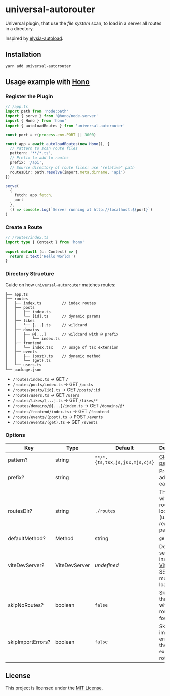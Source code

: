 # universal-autorouter

Universal plugin, that use the _file system_ scan, to load in a server all routes in a directory.

Inspired by [elysia-autoload](https://github.com/kravetsone/elysia-autoload).

## Installation

```sh
yarn add universal-autorouter
```

## Usage example with [Hono](https://hono.dev)

### Register the Plugin

```ts
// /app.ts
import path from 'node:path'
import { serve } from '@hono/node-server'
import { Hono } from 'hono'
import { autoloadRoutes } from 'universal-autorouter'

const port = +(process.env.PORT || 3000)

const app = await autoloadRoutes(new Hono(), {
  // Pattern to scan route files
  pattern: '**/*.ts',
  // Prefix to add to routes
  prefix: '/api',
  // Source directory of route files: use "relative" path
  routesDir: path.resolve(import.meta.dirname, 'api')
})

serve(
  {
    fetch: app.fetch,
    port
  },
  () => console.log(`Server running at http://localhost:${port}`)
)
```

### Create a Route

```ts
// /routes/index.ts
import type { Context } from 'hono'

export default (c: Context) => {
  return c.text('Hello World!')
}
```

### Directory Structure

Guide on how `universal-autorouter` matches routes:

```
├── app.ts
├── routes
│   ├── index.ts         // index routes
│   ├── posts
│   │   ├── index.ts
│   │   └── [id].ts      // dynamic params
│   ├── likes
│   │   └── [...].ts     // wildcard
│   ├── domains
│   │   ├── @[...]       // wildcard with @ prefix
│   │   │   └── index.ts
│   ├── frontend
│   │   └── index.tsx    // usage of tsx extension
│   ├── events
│   │   ├── (post).ts    // dynamic method
│   │   └── (get).ts
│   └── users.ts
└── package.json
```

- `/routes/index.ts` → GET `/`
- `/routes/posts/index.ts` → GET `/posts`
- `/routes/posts/[id].ts` → GET `/posts/:id`
- `/routes/users.ts` → GET `/users`
- `/routes/likes/[...].ts` → GET `/likes/*`
- `/routes/domains/@[...]/index.ts` → GET `/domains/@*`
- `/routes/frontend/index.tsx` → GET `/frontend`
- `/routes/events/(post).ts` → POST `/events`
- `/routes/events/(get).ts` → GET `/events`

### Options

| Key               | Type            | Default                        | Description                                                                      |
| ----------------- | --------------- | ------------------------------ | -------------------------------------------------------------------------------- |
| pattern?          | string          | `**/*.{ts,tsx,js,jsx,mjs,cjs}` | [Glob patterns](https://en.wikipedia.org/wiki/Glob_(programming))                |
| prefix?           | string          | ` `                            | Prefix to be added to each route                                                 |
| routesDir?        | string          | `./routes`                     | The folder where routes are located (use a *relative* path)                      |
| defaultMethod?    | Method | string | `get`                          | Default method to use when the route filename doesn't use the (<METHOD>) pattern |
| viteDevServer?    | ViteDevServer   | _undefined_                    | Developer server instance of [Vite](https://vite.dev) to use SSR module loader   |
| skipNoRoutes?     | boolean         | `false`                        | Skip the throw error when no routes are found                                    |
| skipImportErrors? | boolean         | `false`                        | Skip the import errors with the `default export` of a rotue file                 |

## License

This project is licensed under the [MIT License](LICENSE).
